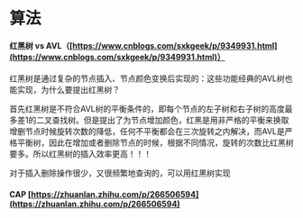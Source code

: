 # 算法

#### 红黑树 vs AVL（[https://www.cnblogs.com/sxkgeek/p/9349931.html](https://www.cnblogs.com/sxkgeek/p/9349931.html)）

红黑树是通过复杂的节点插入、节点颜色变换后实现的：这些功能经典的AVL树也能实现，为什么要提出红黑树？

首先红黑树是不符合AVL树的平衡条件的，即每个节点的左子树和右子树的高度最多差1的二叉查找树。但是提出了为节点增加颜色，红黑是用非严格的平衡来换取增删节点时候旋转次数的降低，任何不平衡都会在三次旋转之内解决，而AVL是严格平衡树，因此在增加或者删除节点的时候，根据不同情况，旋转的次数比红黑树要多。所以红黑树的插入效率更高！！！

对于插入删除操作很少，又很频繁地查询的，可以用红黑树实现

#### CAP [https://zhuanlan.zhihu.com/p/266506594](https://zhuanlan.zhihu.com/p/266506594)
